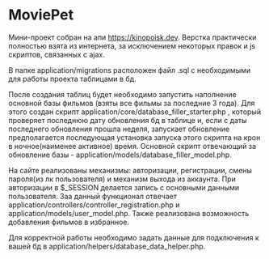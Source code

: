 # MoviePet
Мини-проект собран на апи https://kinopoisk.dev. Верстка практически полностью взята из интернета, за исключением некоторых правок и js скриптов, связанных с ajax. 

В папке application/migrations расположен файл .sql с необходимыми для работы проекта таблицами в бд. 

После создания таблиц будет необходимо запустить наполнение основной базы фильмов (взяты все фильмы за последние 3 года). Для этого создан скрипт application/core/database_filler_starter.php , который проверяет последнюю дату обновления бд в таблице и, если с даты последнего обновления прошла неделя, запускает обновление предполагается последующая установка запуска этого скрипта на крон в ночное(наименее активное) время. Основной скрипт отвечающий за обновление базы - application/models/database_filler_model.php.

На сайте реализованы механизмы: авторизации, регистрации, смены пароля(из лк пользователя) и механизм выхода из аккаунта. При авторизации в $_SESSION делается запись с основными данными пользователя. Заа данный функционал отвечает application/controllers/controller_registration.php и application/models/user_model.php. Также реализована возможность добавления фильмов в избранное.

Для корректной работы необходимо задать данные для подключения к вашей бд в application/helpers/database_data_helper.php.
